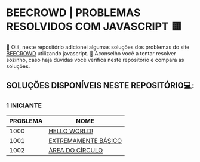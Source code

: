 # BEECROWD | PROBLEMAS RESOLVIDOS COM JAVASCRIPT 🟨

👋 Olá, neste repositório adicionei algumas soluções dos problemas do site [BEECROWD](https://www.beecrowd.com.br/) utilizando javascript.
🧠 Aconselho você a tentar resolver sozinho, caso haja dúvidas você verifica neste repositório e compara as soluções.

## SOLUÇÕES DISPONÍVEIS NESTE REPOSITÓRIO💻: 

### 1 INICIANTE
|PROBLEMA| NOME |
|--|--|
| 1000 |[HELLO WORLD!](https://www.beecrowd.com.br/judge/pt/problems/view/1000)  |
| 1001 |[EXTREMAMENTE BÁSICO](https://www.beecrowd.com.br/judge/pt/problems/view/1001)  |
| 1002 |[ÁREA DO CÍRCULO](https://www.beecrowd.com.br/judge/pt/problems/view/1002)  |